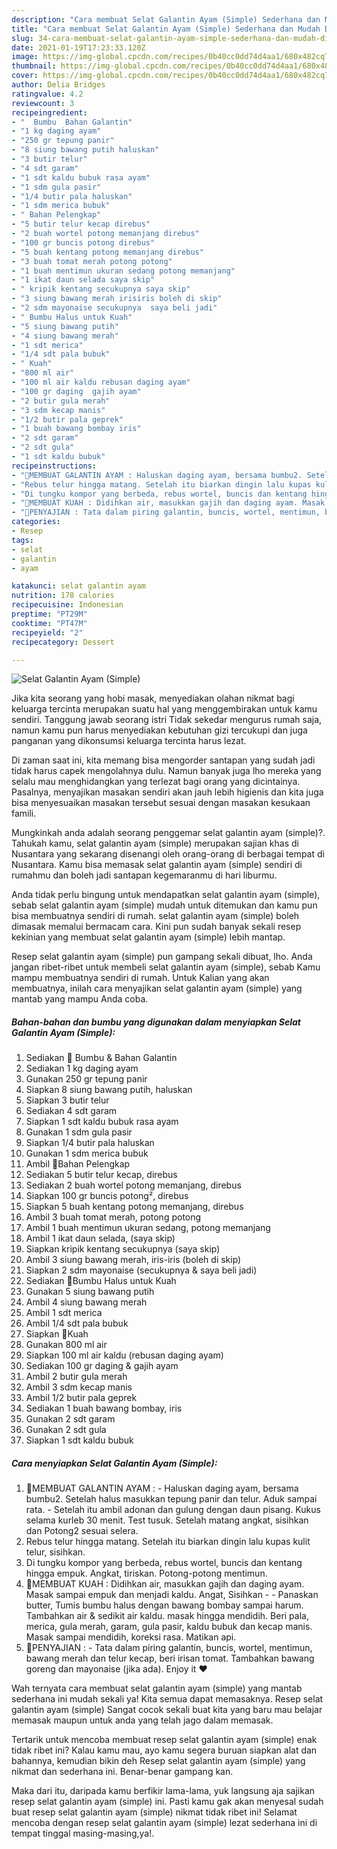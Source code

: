 ```yaml
---
description: "Cara membuat Selat Galantin Ayam (Simple) Sederhana dan Mudah Dibuat"
title: "Cara membuat Selat Galantin Ayam (Simple) Sederhana dan Mudah Dibuat"
slug: 34-cara-membuat-selat-galantin-ayam-simple-sederhana-dan-mudah-dibuat
date: 2021-01-19T17:23:33.120Z
image: https://img-global.cpcdn.com/recipes/0b40cc0dd74d4aa1/680x482cq70/selat-galantin-ayam-simple-foto-resep-utama.jpg
thumbnail: https://img-global.cpcdn.com/recipes/0b40cc0dd74d4aa1/680x482cq70/selat-galantin-ayam-simple-foto-resep-utama.jpg
cover: https://img-global.cpcdn.com/recipes/0b40cc0dd74d4aa1/680x482cq70/selat-galantin-ayam-simple-foto-resep-utama.jpg
author: Delia Bridges
ratingvalue: 4.2
reviewcount: 3
recipeingredient:
- "  Bumbu  Bahan Galantin"
- "1 kg daging ayam"
- "250 gr tepung panir"
- "8 siung bawang putih haluskan"
- "3 butir telur"
- "4 sdt garam"
- "1 sdt kaldu bubuk rasa ayam"
- "1 sdm gula pasir"
- "1/4 butir pala haluskan"
- "1 sdm merica bubuk"
- " Bahan Pelengkap"
- "5 butir telur kecap direbus"
- "2 buah wortel potong memanjang direbus"
- "100 gr buncis potong direbus"
- "5 buah kentang potong memanjang direbus"
- "3 buah tomat merah potong potong"
- "1 buah mentimun ukuran sedang potong memanjang"
- "1 ikat daun selada saya skip"
- " kripik kentang secukupnya saya skip"
- "3 siung bawang merah irisiris boleh di skip"
- "2 sdm mayonaise secukupnya  saya beli jadi"
- " Bumbu Halus untuk Kuah"
- "5 siung bawang putih"
- "4 siung bawang merah"
- "1 sdt merica"
- "1/4 sdt pala bubuk"
- " Kuah"
- "800 ml air"
- "100 ml air kaldu rebusan daging ayam"
- "100 gr daging  gajih ayam"
- "2 butir gula merah"
- "3 sdm kecap manis"
- "1/2 butir pala geprek"
- "1 buah bawang bombay iris"
- "2 sdt garam"
- "2 sdt gula"
- "1 sdt kaldu bubuk"
recipeinstructions:
- "📌MEMBUAT GALANTIN AYAM : Haluskan daging ayam, bersama bumbu2. Setelah halus masukkan tepung panir dan telur. Aduk sampai rata. Setelah itu ambil adonan dan gulung dengan daun pisang. Kukus selama kurleb 30 menit. Test tusuk. Setelah matang angkat, sisihkan dan Potong2 sesuai selera."
- "Rebus telur hingga matang. Setelah itu biarkan dingin lalu kupas kulit telur, sisihkan."
- "Di tungku kompor yang berbeda, rebus wortel, buncis dan kentang hingga empuk. Angkat, tiriskan. Potong-potong mentimun."
- "📌MEMBUAT KUAH : Didihkan air, masukkan gajih dan daging ayam. Masak sampai empuk dan menjadi kaldu. Angat, Sisihkan  Panaskan butter, Tumis bumbu halus dengan bawang bombay sampai harum. Tambahkan air &amp; sedikit air kaldu. masak hingga mendidih. Beri pala, merica, gula merah, garam, gula pasir, kaldu bubuk dan kecap manis. Masak sampai mendidih, koreksi rasa. Matikan api."
- "📌PENYAJIAN : Tata dalam piring galantin, buncis, wortel, mentimun, bawang merah dan telur kecap, beri irisan tomat. Tambahkan bawang goreng dan mayonaise (jika ada). Enjoy it ❤️"
categories:
- Resep
tags:
- selat
- galantin
- ayam

katakunci: selat galantin ayam 
nutrition: 178 calories
recipecuisine: Indonesian
preptime: "PT29M"
cooktime: "PT47M"
recipeyield: "2"
recipecategory: Dessert

---
```



![Selat Galantin Ayam (Simple)](https://img-global.cpcdn.com/recipes/0b40cc0dd74d4aa1/680x482cq70/selat-galantin-ayam-simple-foto-resep-utama.jpg)

Jika kita seorang yang hobi masak, menyediakan olahan nikmat bagi keluarga tercinta merupakan suatu hal yang menggembirakan untuk kamu sendiri. Tanggung jawab seorang istri Tidak sekedar mengurus rumah saja, namun kamu pun harus menyediakan kebutuhan gizi tercukupi dan juga panganan yang dikonsumsi keluarga tercinta harus lezat.

Di zaman  saat ini, kita memang bisa mengorder santapan yang sudah jadi tidak harus capek mengolahnya dulu. Namun banyak juga lho mereka yang selalu mau menghidangkan yang terlezat bagi orang yang dicintainya. Pasalnya, menyajikan masakan sendiri akan jauh lebih higienis dan kita juga bisa menyesuaikan masakan tersebut sesuai dengan masakan kesukaan famili. 



Mungkinkah anda adalah seorang penggemar selat galantin ayam (simple)?. Tahukah kamu, selat galantin ayam (simple) merupakan sajian khas di Nusantara yang sekarang disenangi oleh orang-orang di berbagai tempat di Nusantara. Kamu bisa memasak selat galantin ayam (simple) sendiri di rumahmu dan boleh jadi santapan kegemaranmu di hari liburmu.

Anda tidak perlu bingung untuk mendapatkan selat galantin ayam (simple), sebab selat galantin ayam (simple) mudah untuk ditemukan dan kamu pun bisa membuatnya sendiri di rumah. selat galantin ayam (simple) boleh dimasak memalui bermacam cara. Kini pun sudah banyak sekali resep kekinian yang membuat selat galantin ayam (simple) lebih mantap.

Resep selat galantin ayam (simple) pun gampang sekali dibuat, lho. Anda jangan ribet-ribet untuk membeli selat galantin ayam (simple), sebab Kamu mampu membuatnya sendiri di rumah. Untuk Kalian yang akan membuatnya, inilah cara menyajikan selat galantin ayam (simple) yang mantab yang mampu Anda coba.

<!--inarticleads1-->

##### Bahan-bahan dan bumbu yang digunakan dalam menyiapkan Selat Galantin Ayam (Simple):

1. Sediakan  📌 Bumbu &amp; Bahan Galantin
1. Sediakan 1 kg daging ayam
1. Gunakan 250 gr tepung panir
1. Siapkan 8 siung bawang putih, haluskan
1. Siapkan 3 butir telur
1. Sediakan 4 sdt garam
1. Siapkan 1 sdt kaldu bubuk rasa ayam
1. Gunakan 1 sdm gula pasir
1. Siapkan 1/4 butir pala haluskan
1. Gunakan 1 sdm merica bubuk
1. Ambil  📌Bahan Pelengkap
1. Sediakan 5 butir telur kecap, direbus
1. Sediakan 2 buah wortel potong memanjang, direbus
1. Siapkan 100 gr buncis potong², direbus
1. Siapkan 5 buah kentang potong memanjang, direbus
1. Ambil 3 buah tomat merah, potong potong
1. Ambil 1 buah mentimun ukuran sedang, potong memanjang
1. Ambil 1 ikat daun selada, (saya skip)
1. Siapkan  kripik kentang secukupnya (saya skip)
1. Ambil 3 siung bawang merah, iris-iris (boleh di skip)
1. Siapkan 2 sdm mayonaise (secukupnya &amp; saya beli jadi)
1. Sediakan  📌Bumbu Halus untuk Kuah
1. Gunakan 5 siung bawang putih
1. Ambil 4 siung bawang merah
1. Ambil 1 sdt merica
1. Ambil 1/4 sdt pala bubuk
1. Siapkan  📌Kuah
1. Gunakan 800 ml air
1. Siapkan 100 ml air kaldu (rebusan daging ayam)
1. Sediakan 100 gr daging &amp; gajih ayam
1. Ambil 2 butir gula merah
1. Ambil 3 sdm kecap manis
1. Ambil 1/2 butir pala geprek
1. Sediakan 1 buah bawang bombay, iris
1. Gunakan 2 sdt garam
1. Gunakan 2 sdt gula
1. Siapkan 1 sdt kaldu bubuk




<!--inarticleads2-->

##### Cara menyiapkan Selat Galantin Ayam (Simple):

1. 📌MEMBUAT GALANTIN AYAM : - Haluskan daging ayam, bersama bumbu2. Setelah halus masukkan tepung panir dan telur. Aduk sampai rata. - Setelah itu ambil adonan dan gulung dengan daun pisang. Kukus selama kurleb 30 menit. Test tusuk. Setelah matang angkat, sisihkan dan Potong2 sesuai selera.
1. Rebus telur hingga matang. Setelah itu biarkan dingin lalu kupas kulit telur, sisihkan.
1. Di tungku kompor yang berbeda, rebus wortel, buncis dan kentang hingga empuk. Angkat, tiriskan. Potong-potong mentimun.
1. 📌MEMBUAT KUAH : Didihkan air, masukkan gajih dan daging ayam. Masak sampai empuk dan menjadi kaldu. Angat, Sisihkan -  - Panaskan butter, Tumis bumbu halus dengan bawang bombay sampai harum. Tambahkan air &amp; sedikit air kaldu. masak hingga mendidih. Beri pala, merica, gula merah, garam, gula pasir, kaldu bubuk dan kecap manis. Masak sampai mendidih, koreksi rasa. Matikan api.
1. 📌PENYAJIAN : - Tata dalam piring galantin, buncis, wortel, mentimun, bawang merah dan telur kecap, beri irisan tomat. Tambahkan bawang goreng dan mayonaise (jika ada). Enjoy it ❤️




Wah ternyata cara membuat selat galantin ayam (simple) yang mantab sederhana ini mudah sekali ya! Kita semua dapat memasaknya. Resep selat galantin ayam (simple) Sangat cocok sekali buat kita yang baru mau belajar memasak maupun untuk anda yang telah jago dalam memasak.

Tertarik untuk mencoba membuat resep selat galantin ayam (simple) enak tidak ribet ini? Kalau kamu mau, ayo kamu segera buruan siapkan alat dan bahannya, kemudian bikin deh Resep selat galantin ayam (simple) yang nikmat dan sederhana ini. Benar-benar gampang kan. 

Maka dari itu, daripada kamu berfikir lama-lama, yuk langsung aja sajikan resep selat galantin ayam (simple) ini. Pasti kamu gak akan menyesal sudah buat resep selat galantin ayam (simple) nikmat tidak ribet ini! Selamat mencoba dengan resep selat galantin ayam (simple) lezat sederhana ini di tempat tinggal masing-masing,ya!.

